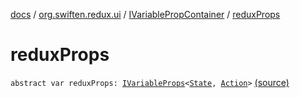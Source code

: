 [docs](../../index.md) / [org.swiften.redux.ui](../index.md) / [IVariablePropContainer](index.md) / [reduxProps](./redux-props.md)

# reduxProps

`abstract var reduxProps: `[`IVariableProps`](../-i-variable-props/index.md)`<`[`State`](index.md#State)`, `[`Action`](index.md#Action)`>` [(source)](https://github.com/protoman92/KotlinRedux/tree/master/common/common-ui/src/main/kotlin/org/swiften/redux/ui/Injector.kt#L46)